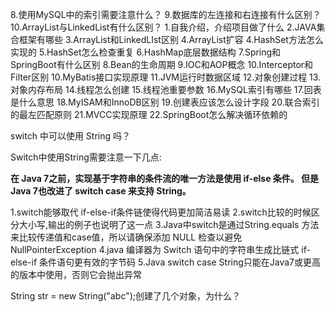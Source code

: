8.使用MySQL中的索引需要注意什么？
9.数据库的左连接和右连接有什么区别？
10.ArrayList与LinkedList有什么区别？
1.自我介绍，介绍项目做了什么
2.JAVA集合框架有哪些
3.ArrayList和LinkedLIst区别
4.ArrayList扩容
4.HashSet方法怎么实现的
5.HashSet怎么检查重复
6.HashMap底层数据结构
7.Spring和SpringBoot有什么区别
8.Bean的生命周期
9.IOC和AOP概念
10.Interceptor和Filter区别
10.MyBatis接口实现原理
11.JVM运行时数据区域
12.对象创建过程
13.对象内存布局
14.线程怎么创建
15.线程池重要参数
16.MySQL索引有哪些
17.回表是什么意思
18.MyISAM和InnoDB区别
19.创建表应该怎么设计字段
20.联合索引的最左匹配原则
21.MVCC实现原理
22.SpringBoot怎么解决循环依赖的

switch 中可以使用 String 吗？

Switch中使用String需要注意一下几点:

**在 Java 7之前，实现基于字符串的条件流的唯一方法是使用 if-else 条件。 但是 Java 7也改进了 switch case 来支持 String。**

1.switch能够取代 if-else-if条件链使得代码更加简洁易读
2.switch比较的时候区分大小写,输出的例子也说明了这一点
3.Java中switch是通过String.equals 方法来比较传递值和case值，所以请确保添加 NULL 检查以避免 NullPointerException
4.java 编译器为 Switch 语句中的字符串生成比链式 if-else-if 条件语句更有效的字节码
5.Java switch case String只能在Java7或更高的版本中使用，否则它会抛出异常

String str = new String("abc");创建了几个对象，为什么？



